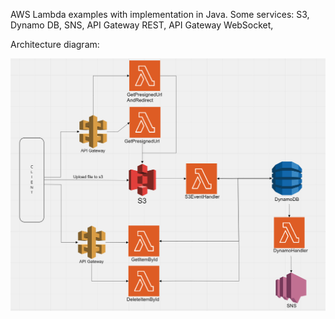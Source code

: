 AWS Lambda examples with implementation in Java. 
Some services:
S3, Dynamo DB, SNS, API Gateway REST, API Gateway WebSocket,


Architecture diagram:

![](Diagram.png)